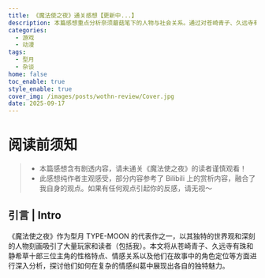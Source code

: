 ```yaml
---
title: 《魔法使之夜》通关感想【更新中...】
description: 本篇感想重点分析奈须蘑菇笔下的人物与社会关系。通过对苍崎青子、久远寺有珠和静希草十郎的刻画，探讨作品中个体性格、社会性格及人性之间的冲突与融合，揭示角色互动背后的哲学思考与人性深意。
categories:
  - 游戏
  - 动漫
tags:
  - 型月
  - 杂谈
home: false
toc_enable: true
style_enable: true
cover_img: /images/posts/wothn-review/Cover.jpg
date: 2025-09-17
---
```


# 阅读前须知
> - 本篇感想含有剧透内容，请未通关《魔法使之夜》的读者谨慎观看！
> - 此感想纯作者主观感受，部分内容参考了 Bilibili 上的赏析内容，融合了我自身的观点。如果有任何观点引起你的反感，请无视～

## 引言 | Intro

《魔法使之夜》作为型月 TYPE-MOON 的代表作之一，以其独特的世界观和深刻的人物刻画吸引了大量玩家和读者（包括我）。本文将从苍崎青子、久远寺有珠和静希草十郎三位主角的性格特点、情感关系以及他们在故事中的角色定位等方面进行深入分析，探讨他们如何在复杂的情感纠葛中展现出各自的独特魅力。
